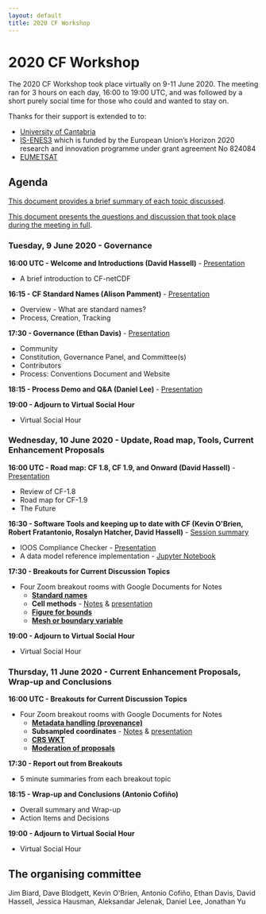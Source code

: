```yaml
---
layout: default
title: 2020 CF Workshop
---
```


# 2020 CF Workshop

The 2020 CF Workshop took place virtually on 9-11 June 2020.
The meeting ran for 3 hours on each day, 16:00 to 19:00 UTC,
and was followed by a short purely social time for those who could and wanted to stay on.

Thanks for their support is extended to to:
 - [University of Cantabria](https://web.unican.es/en/)
 - [IS-ENES3](https://is.enes.org/) which is funded by the European Union’s Horizon 2020 research and innovation programme under grant agreement No 824084
 - [EUMETSAT](https://www.eumetsat.int/)

## Agenda

[This document provides a brief summary of each topic discussed](2020-workshop/CF-meeting-2020-discussion-topics.pdf).

[This document presents the questions and discussion that took place during the meeting in full](2020-Workshop/Plenary-discussion-notes.pdf).

### Tuesday, 9 June 2020 - Governance
**16:00 UTC - Welcome and Introductions (David Hassell)** - [Presentation](2020-workshop/Introduction_to_CF-netCDF.pdf)
* A brief introduction to CF-netCDF

**16:15 - CF Standard Names (Alison Pamment)** - [Presentation](2020-workshop/CF_2020_standard_names_presentation.pdf)
* Overview - What are standard names?
* Process, Creation, Tracking

**17:30 - Governance (Ethan Davis)** - [Presentation](2020-workshop/2020-06-09_CF_Governance.pdf)
* Community
* Constitution, Governance Panel, and Committee(s)
* Contributors
* Process: Conventions Document and Website

**18:15 - Process Demo and Q&A (Daniel Lee)** - [Presentation](2020-workshop/process-demo.pdf)

**19:00 - Adjourn to Virtual Social Hour**
* Virtual Social Hour

### Wednesday, 10 June 2020 - Update, Road map, Tools, Current Enhancement Proposals
**16:00 UTC - Road map: CF 1.8, CF 1.9, and Onward (David Hassell)** - [Presentation](2020-workshop/CF_meeting_2020_Roadmap.pdf)
* Review of CF-1.8
* Road map for CF-1.9
* The Future

**16:30 - Software Tools and keeping up to date with CF (Kevin O'Brien, Robert Fratantonio, Rosalyn Hatcher, David Hassell)** - [Session summary](2020-workshop/Summary-of-the-CF-Software-tools-session.pdf)
* IOOS Compliance Checker - [Presentation](2020-workshop/IOOS_Compliance_Checker.pdf)
* A data model reference implementation - [Jupyter Notebook](2020-workshop/CF_2020_cfdm_demo.ipynb)

**17:30 - Breakouts for Current Discussion Topics**
* Four Zoom breakout rooms with Google Documents for Notes
  * **[Standard names](2020-workshop/Standard-names-discussion-notes.pdf)**
  * **Cell methods** - [Notes](2020-workshop/Cell-methods-discussion-notes.pdf) & [presentation](2020-workshop/Cell_methods__Breakout-intro.pdf)
  * **[Figure for bounds](2020-workshop/Figure-for-bounds-discussion-notes.pdf)**
  * **[Mesh or boundary variable](2020-workshop/Mesh-or-boundary-variable-discussion-notes.pdf)**

**19:00 - Adjourn to Virtual Social Hour**
* Virtual Social Hour

### Thursday, 11 June 2020 - Current Enhancement Proposals, Wrap-up and Conclusions
**16:00 UTC - Breakouts for Current Discussion Topics**
* Four Zoom breakout rooms with Google Documents for Notes
  * **[Metadata handling (provenance)](2020-workshop/Metadata-handling-provenance-discussion-notes.pdf)**
  * **Subsampled coordinates** - [Notes](2020-workshop/Subsampled-coordinates-discussion-notes.pdf) & [presentation](2020-workshop/Subsampled-coordinates-in-CF-netCDF.pdf)
  * **[CRS WKT](2020-workshop/CRS-WKT-discussion-notes.pdf)**
  * **[Moderation of proposals](2020-workshop/Moderation-of-proposals-discussion-notes.pdf)**

**17:30 - Report out from Breakouts**
* 5 minute summaries from each breakout topic

**18:15 - Wrap-up and Conclusions (Antonio Cofiño)**
* Overall summary and Wrap-up
* Action Items and Decisions

**19:00 - Adjourn to Virtual Social Hour**
* Virtual Social Hour

## The organising committee

Jim Biard, Dave Blodgett, Kevin O'Brien, Antonio Cofiño, Ethan Davis,
David Hassell, Jessica Hausman, Aleksandar Jelenak, Daniel Lee,
Jonathan Yu
